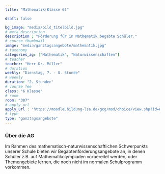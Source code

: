 ```yaml
---
title: "Mathematik(Klasse 6)"

draft: false

bg_image: "media/bild_titelbild.jpg"
# meta description
description : "Förderung für in Mathematik begabte Schüler."
# course thumbnail
image: "media/ganztagsangebote/mathematik.jpg"
# taxonomy
categories_ag: ["Mathematik", "Naturwissenschaften"]
# teacher
teacher: "Herr Dr. Müller"
# duration
weekly: "Dienstag, 7. - 8. Stunde"
# weekly
duration: "2. Stunden"
# course fee
class: "6 Klasse"
# room
room: "307"
# apply url
apply_url : "https://moodle.bildung-lsa.de/gcg/mod/choice/view.php?id=828"
# type
type: "ganztagsangebote"
---
```



### Über die AG

Im Rahmen des mathematisch-naturwissenschaftlichen Schwerpunkts unserer Schule bieten wir Begabtenförderungsangebote an, in denen Schüler z.B. auf Mathematikolympiaden vorbereitet werden, oder Themengebiete lernen, die noch nicht im normalen Schulprogramm vorkommen.
